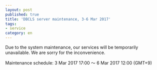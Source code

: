 ```yaml
---
layout: post
published: true
title: 'DBCLS server maintenance, 3-6 Mar 2017'
tags:
- service
category: en
---
```

Due to the system maintenance, our services will be temporarily unavailable. We are sorry for the inconvenience.
 
Maintenance schedule: 3 Mar 2017 17:00 〜 6 Mar 2017 12:00 (GMT+9)